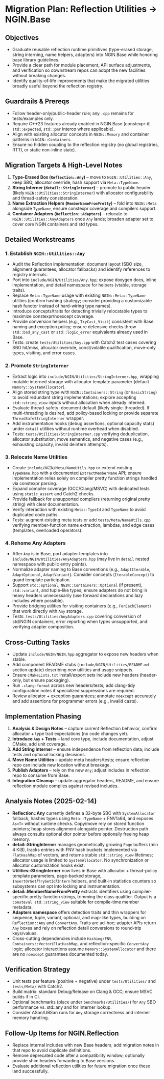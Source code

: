 # Migration Plan: Reflection Utilities → NGIN.Base

## Objectives

- Graduate reusable reflection runtime primitives (type-erased storage, string interning, name helpers, adapters) into NGIN.Base while honoring base library guidelines.
- Provide a clear path for module placement, API surface adjustments, and verification so downstream repos can adopt the new facilities without breaking changes.
- Identify quality-of-life improvements that make the migrated utilities broadly useful beyond the reflection registry.

## Guardrails & Prereqs

- Follow header-only/public-header rule; any `.cpp` remains for tests/examples only.
- Require C++23 features already enabled in NGIN.Base (constexpr-if, `std::expected`, `std::pmr` interop where applicable).
- Align with existing allocator concepts in `NGIN::Memory` and container patterns in `NGIN::Containers`.
- Ensure no hidden coupling to the reflection registry (no global registries, RTTI, or static non-inline state).

## Migration Targets & High-Level Notes

1. **Type-Erased Box (`Reflection::Any`)** – move to `NGIN::Utilities::Any`, keep SBO, allocator override, hash support via `Meta::TypeName`.
2. **String Interner (`detail::StringInterner`)** – promote to public header (likely `NGIN::Utilities::StringInterner`) with allocator configurability and thread-safety consideration.
3. **Name Extraction Helpers (`MemberNameFromPretty`)** – fold into `NGIN::Meta` alongside `TypeName`, ensure constexpr coverage and compilers support.
4. **Container Adapters (`Reflection::Adapters`)** – relocate to `NGIN::Utilities::AnyAdapters` once `Any` lands; broaden adapter set to cover core NGIN containers and std types.

## Detailed Workstreams

### 1. Establish `NGIN::Utilities::Any`

- Audit the Reflection implementation: document layout (SBO size, alignment guarantees, allocator fallbacks) and identify references to registry internals.
- Port into `include/NGIN/Utilities/Any.hpp`; expose doxygen docs, inline implementation, and detail namespace for helpers (vtable, storage traits).
- Replace `Meta::TypeName` usage with existing `NGIN::Meta::TypeName` utilities (confirm hashing strategy; consider providing a customizable hash functor instead of hard-wiring type names).
- Introduce concepts/traits for detecting trivially relocatable types to maximize constexpr/noexcept coverage.
- Provide conversion helpers (e.g., `TryCast`, `Visit`) consistent with Base naming and exception policy; ensure defensive checks throw `std::bad_any_cast` or `std::logic_error` equivalents already used in Base.
- Tests: create `tests/Utilities/Any.cpp` with Catch2 test cases covering SBO hit/miss, allocator override, const/volatile qualification, move-only types, visiting, and error cases.

### 2. Promote `StringInterner`

- Extract logic into `include/NGIN/Utilities/StringInterner.hpp`, wrapping mutable interned storage with allocator template parameter (default `Memory::SystemAllocator`).
- Align stored string type with `NGIN::Containers::String` (or `BasicString`) to avoid redundant string implementations; explore accepting `std::string_view` inputs without allocation when already interned.
- Evaluate thread-safety: document default (likely single-threaded). If multi-threading is desired, add policy-based locking or provide separate `ThreadSafeStringInterner` wrapper.
- Add instrumentation hooks (debug assertions, optional capacity stats) under `detail` utilities without runtime overhead when disabled.
- Tests: `tests/Utilities/StringInterner.cpp` verifying deduplication, allocator substitution, move semantics, and negative cases (e.g., exhausting capacity, invalid deintern attempts).

### 3. Relocate Name Utilities

- Create `include/NGIN/Meta/NameUtils.hpp` or extend existing `TypeName.hpp` with a documented `ExtractMemberName` API; ensure implementation relies solely on compiler pretty function strings handled via constexpr parsing.
- Expand compiler coverage (GCC/Clang/MSVC) with dedicated tests using `static_assert` and Catch2 checks.
- Provide fallback for unsupported compilers (returning original pretty string) with clear documentation.
- Verify interaction with existing `Meta::TypeId` and `TypeName` to avoid duplicated code paths.
- Tests: augment existing meta tests or add `tests/Meta/NameUtils.cpp` verifying member-function name extraction, lambdas, and edge cases (templates, overloaded operators).

### 4. Rehome Any Adapters

- After `Any` is in Base, port adapter templates into `include/NGIN/Utilities/AnyAdapters.hpp` (may live in `detail` nested namespace with public entry points).
- Normalize adapter naming to Base conventions (e.g., `AdaptIterable`, `AdaptOptional`, `AdaptVariant`). Consider concepts (`IterableConcept`) to guard template participation.
- Support `std::optional`, `NGIN::Containers::Optional` (if present), `std::variant`, and tuple-like types; ensure adapters do not bring in heavy headers unnecessarily (use forward declarations and lazy includes where possible).
- Provide bridging utilities for visiting containers (e.g., `ForEachElement`) that work directly with `Any` storage.
- Tests: `tests/Utilities/AnyAdapters.cpp` covering conversion of std/NGIN containers, error reporting when types unsupported, and verifying adapter composition.

## Cross-Cutting Tasks

- Update `include/NGIN/NGIN.hpp` aggregator to expose new headers when stable.
- Add component README stubs (`include/NGIN/Utilities/README.md` section update) describing new utilities and usage snippets.
- Ensure `CMakeLists.txt` install/export sets include new headers (header-only, but ensure packaging).
- Run `.clang-format` across new headers/tests; add clang-tidy configuration notes if specialized suppressions are required.
- Review allocator + exception guarantees; annotate `noexcept` accurately and add assertions for programmer errors (e.g., invalid casts).

## Implementation Phasing

1. **Analysis & Design Notes** – capture current Reflection behavior, confirm allocator + type trait expectations (no code changes yet).
2. **Introduce `Any` + Tests** – land core type, include documentation, adjust CMake, add unit coverage.
3. **Add String Interner** – ensure independence from reflection data; include tests and optional locking decisions.
4. **Move Name Utilities** – update meta headers/tests; ensure reflection repo can include new location without breakage.
5. **Publish Adapters** – rely on the new `Any`; adjust includes in reflection repo to consume from Base.
6. **Integration Cleanup** – update aggregator headers, README, and ensure reflection module compiles against revised includes.

## Analysis Notes (2025-02-14)

- **Reflection::Any** currently defines a 32-byte SBO with `SystemAllocator` fallback, hashes types using `Meta::TypeName` + FNV1a64, and exposes `As<T>` without runtime checks. Copy/move rely on stored function pointers; heap stores alignment alongside pointer. Destruction path always consults optional dtor pointer before optionally freeing heap memory.
- **detail::StringInterner** manages geometrically growing `Page` buffers (min 4 KiB), tracks entries with FNV hash buckets implemented via `FlatHashMap` of vectors, and returns stable `std::string_view` lifetimes; allocator usage is limited to `SystemAllocator`. No synchronization or allocator customization hooks exist.
- **Utilities::StringInterner** now lives in Base with allocator + thread-policy template parameters, page-backed storage, `InsertOrGet`/`TryGetId`/`Intern` helpers, and built-in statistics counters so subsystems can opt into locking and instrumentation.
- **detail::MemberNameFromPretty** extracts identifiers using compiler-specific pretty-function strings, trimming the class qualifier. Output is a `consteval std::string_view` suitable for compile-time member metadata.
- **Adapters namespace** offers detection traits and thin wrappers for sequence, tuple, variant, optional, and map-like types, building on `Reflection::Any` and `ConvertAny`. Traits are ad-hoc; adapter APIs return `Any` boxes and rely on reflection detail conversions to round-trip keys/values.
- Cross-cutting dependencies include `Hashing/FNV`, `Containers::Vector`/`FlatHashMap`, and reflection-specific `ConvertAny` logic; allocator interactions assume `Memory::SystemAllocator` and there are no `noexcept` guarantees documented today.

## Verification Strategy

- Unit tests per feature (positive + negative) under `tests/Utilities/` and `tests/Meta/` with Catch2.
- Build matrix: standard Debug/Release on Clang & GCC; ensure MSVC builds if in CI.
- Optional benchmarks (place under `benchmarks/Utilities/`) for `Any` SBO performance vs. std::any and for interner lookup.
- Consider ASan/UBSan runs for `Any` storage correctness and interner memory handling.

## Follow-Up Items for NGIN.Reflection

- Replace internal includes with new Base headers; add migration notes in that repo to avoid duplicate definitions.
- Remove deprecated code after a compatibility window; optionally provide shim headers forwarding to Base versions.
- Evaluate additional reflection utilities for future migration once these land successfully.
